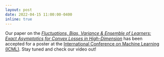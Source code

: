 ```yaml
---
layout: post
date: 2022-04-15 11:00:00-0400
inline: true
---
```


Our paper on the [*Fluctuations, Bias, Variance & Ensemble of Learners: Exact Asymptotics for Convex Losses in High-Dimension*](https://arxiv.org/abs/2201.13383) has been accepted for a poster at the [International Conference on Machine Learning (ICML)](https://icml.cc/). Stay tuned and check our video out!
